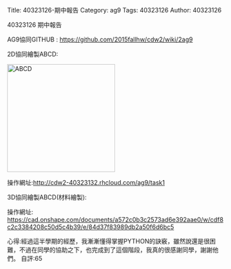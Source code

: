 Title: 40323126-期中報告
Category: ag9
Tags: 40323126
Author: 40323126

40323126 期中報告

<!-- PELICAN_END_SUMMARY -->

AG9協同GITHUB : <a href="https://github.com/2015fallhw/cdw2/wiki/2ag9">https://github.com/2015fallhw/cdw2/wiki/2ag9</a>

2D協同繪製ABCD:

<img src="http://40323150.github.io/2015cadp/images/ag9_2d_abcd.png" width="250" alt="ABCD"></img>

操作網址:<a href="http://cdw2-40323132.rhcloud.com/ag9/task1">http://cdw2-40323132.rhcloud.com/ag9/task1</a>

3D協同繪製ABCD(材料繪製):

<script src="https://embed.github.com/view/3d/40323150/2015cadp/gh-pages/images/ag9%20_ABCD%20-%20Assembly%20C.stl"></script>

操作網址:
<a href="https://cad.onshape.com/documents/a572c0b3c2573ad6e392aae0/w/cdf8c2c3384208c50d5c4b39/e/84d37f83989db2a50f6d6bc5">https://cad.onshape.com/documents/a572c0b3c2573ad6e392aae0/w/cdf8c2c3384208c50d5c4b39/e/84d37f83989db2a50f6d6bc5</a>

心得:經過這半學期的經歷，我漸漸懂得掌握PYTHON的訣竅，雖然說還是很困難，不過在同學的協助之下，也完成到了這個階段，我真的很感謝同學，謝謝他們。
自評:65